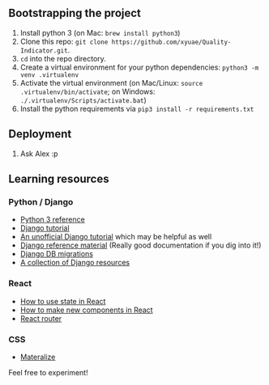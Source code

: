 ## Bootstrapping the project
1. Install python 3 (on Mac: `brew install python3`)
1. Clone this repo: `git clone https://github.com/xyuae/Quality-Indicator.git`.
1. `cd` into the repo directory.
1. Create a virtual environment for your python dependencies: `python3 -m venv .virtualenv`
1. Activate the virtual environment (on Mac/Linux: `source .virtualenv/bin/activate`; on Windows: `./.virtualenv/Scripts/activate.bat`)
1. Install the python requirements via `pip3 install -r requirements.txt`

## Deployment
1. Ask Alex :p

## Learning resources
### Python / Django
* [Python 3 reference](https://docs.python.org/3/reference/)
* [Django tutorial](https://docs.djangoproject.com/en/1.10/intro/tutorial01/)
* [An unofficial Django tutorial](https://tutorial.djangogirls.org/en/index.html) which may be helpful as well
* [Django reference material](https://docs.djangoproject.com/en/1.10/) (Really good documentation if you dig into it!)
* [Django DB migrations](https://docs.djangoproject.com/en/1.10/topics/migrations/)
* [A collection of Django resources](https://www.fullstackpython.com/django.html)

### React
* [How to use state in React](https://facebook.github.io/react/docs/state-and-lifecycle.html)
* [How to make new components in React](https://github.com/facebookincubator/create-react-app/blob/master/packages/react-scripts/template/README.md#importing-a-component)
* [React router](https://github.com/ReactTraining/react-router/blob/master/packages/react-router-dom/docs/guides/quick-start.md)

### CSS
* [Materalize](http://materializecss.com/dialogs.html)


Feel free to experiment!
